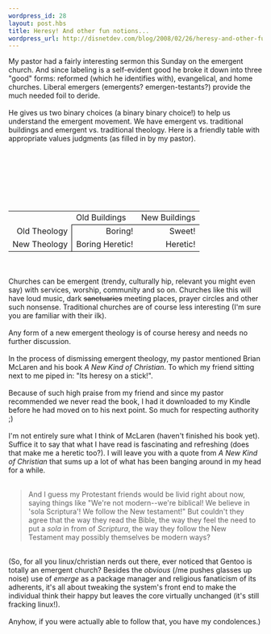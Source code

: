 ```yaml
--- 
wordpress_id: 28
layout: post.hbs
title: Heresy! And other fun notions...
wordpress_url: http://disnetdev.com/blog/2008/02/26/heresy-and-other-fun-notions/
---
```

My pastor had a fairly interesting sermon this Sunday on the emergent church. And since labeling is a self-evident good he broke it down into three "good" forms: reformed (which he identifies with), evangelical, and home churches. Liberal emergers (emergents? emergen-testants?) provide the much needed foil to deride. <br /><br />He gives us two binary choices (a binary binary choice!) to help us understand the emergent movement. We have emergent vs. traditional buildings and emergent vs. traditional theology. Here is a friendly table with appropriate values judgments (as filled in by my pastor). <br /><br /><table align="center" cellpadding="5" cellspacing="0"><br /><tbody><br /><tr><td>&nbsp;</td><td style="border-bottom: 1px solid black;">Old Buildings</td><td style="border-bottom: 1px solid black;">New Buildings</td></tr><br /><tr><td style="border-right: 1px solid black;" align="right">Old Theology<br /></td><td align="right">Boring!</td><td align="right">Sweet!</td></tr><br /><tr><td style="border-right: 1px solid black;" align="right">New Theology<br /></td><td align="right">Boring Heretic!<br /></td><td align="right">Heretic!</td></tr><br /></tbody><br /></table><br /><br />Churches can be emergent (trendy, culturally hip, relevant you might even say) with services, worship, community and so on. Churches like this will have loud music, dark <strike>sanctuaries</strike> meeting places, prayer circles and other such nonsense. Traditional churches are of course less interesting (I'm sure you are familiar with their ilk).<br /><br />Any form of a new emergent theology is of course heresy and needs no further discussion. <br /><br />In the process of dismissing emergent theology, my pastor mentioned Brian McLaren and his book <i>A New Kind of Christian</i>. To which my friend sitting next to me piped in: "Its heresy on a stick!".<br /><br />Because of such high praise from my friend and since my pastor recommended we never read the book, I had it downloaded to my Kindle before he had moved on to his next point. So much for respecting authority ;)<br /><br />I'm not entirely sure what I think of McLaren (haven't finished his book yet). Suffice it to say that what I have read is fascinating and refreshing (does that make me a heretic too?). I will leave you with a quote from <i>A New Kind of Christian</i> that sums up a lot of what has been banging around in my head for a while. <br /><br /><blockquote>And I guess my Protestant friends would be livid right about now, saying things like "We're not modern--we're biblical! We believe in 'sola Scriptura'! We follow the New testament!" But couldn't they agree that the way they read the Bible, the way they feel the need to put a <i>sola</i> in from of <i>Scriptura</i>, the way they follow the New Testament may possibly themselves be modern ways?</blockquote><br />
(So, for all you linux/christian nerds out there, ever noticed that Gentoo is totally an emergent church? Besides the _obvious_ (/me pushes glasses up noise) use of <i>emerge</i> as a package manager and religious fanaticism of its adherents, it's all about tweaking the system's front end to make the individual think their happy but leaves the core virtually unchanged (it's still fracking linux!).<br /><br />Anyhow, if you were actually able to follow that, you have my condolences.)

